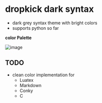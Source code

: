 # dropkick dark syntax

+ dark grey syntax theme with bright colors
+ supports python so far


__color Palette__

![image](https://raw.githubusercontent.com/frodo4fingers/dropkick-syntax/master/styles/colors_palette.png)

## TODO
+ clean color implementation for
    + Luatex
    + Markdown
    + Conky
    + C
